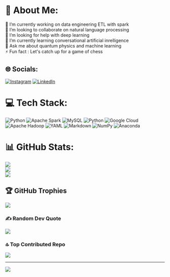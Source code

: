 # 💫 About Me:
🔭 I’m currently working on data engineering ETL with spark<br>👯 I’m looking to collaborate on natural language processing<br>🤝 I’m looking for help with deep learning<br>🌱 I’m currently learning conversational artificial inrelligence<br>💬 Ask me about quantum physics and machine learning<br>⚡ Fun fact : Let's catch up for a game of chess


## 🌐 Socials:
[![Instagram](https://img.shields.io/badge/Instagram-%23E4405F.svg?logo=Instagram&logoColor=white)](https://instagram.com/ghoshalarunabha) [![LinkedIn](https://img.shields.io/badge/LinkedIn-%230077B5.svg?logo=linkedin&logoColor=white)](https://linkedin.com/in/arunabha-ghoshal-7303) 

# 💻 Tech Stack:
![Python](https://img.shields.io/badge/python-3670A0?style=for-the-badge&logo=python&logoColor=ffdd54) ![Apache Spark](https://img.shields.io/badge/Apache%20Spark-FDEE21?style=for-the-badge&logo=apachespark&logoColor=black) ![MySQL](https://img.shields.io/badge/mysql-4479A1.svg?style=for-the-badge&logo=mysql&logoColor=white) ![Python](https://img.shields.io/badge/python-3670A0?style=for-the-badge&logo=python&logoColor=ffdd54) ![Google Cloud](https://img.shields.io/badge/GoogleCloud-%234285F4.svg?style=for-the-badge&logo=google-cloud&logoColor=white) ![Apache Hadoop](https://img.shields.io/badge/Apache%20Hadoop-66CCFF?style=for-the-badge&logo=apachehadoop&logoColor=black) ![YAML](https://img.shields.io/badge/yaml-%23ffffff.svg?style=for-the-badge&logo=yaml&logoColor=151515) ![Markdown](https://img.shields.io/badge/markdown-%23000000.svg?style=for-the-badge&logo=markdown&logoColor=white) ![NumPy](https://img.shields.io/badge/numpy-%23013243.svg?style=for-the-badge&logo=numpy&logoColor=white) ![Anaconda](https://img.shields.io/badge/Anaconda-%2344A833.svg?style=for-the-badge&logo=anaconda&logoColor=white)
# 📊 GitHub Stats:
![](https://github-readme-stats.vercel.app/api?username=arunabha-ghoshal&theme=dark&hide_border=false&include_all_commits=false&count_private=false)<br/>
![](https://github-readme-streak-stats.herokuapp.com/?user=arunabha-ghoshal&theme=dark&hide_border=false)<br/>
![](https://github-readme-stats.vercel.app/api/top-langs/?username=arunabha-ghoshal&theme=dark&hide_border=false&include_all_commits=false&count_private=false&layout=compact)

## 🏆 GitHub Trophies
![](https://github-profile-trophy.vercel.app/?username=arunabha-ghoshal&theme=radical&no-frame=false&no-bg=true&margin-w=4)

### ✍️ Random Dev Quote
![](https://quotes-github-readme.vercel.app/api?type=horizontal&theme=radical)

### 🔝 Top Contributed Repo
![](https://github-contributor-stats.vercel.app/api?username=arunabha-ghoshal&limit=5&theme=dark&combine_all_yearly_contributions=true)

---
[![](https://visitcount.itsvg.in/api?id=arunabha-ghoshal&icon=0&color=0)](https://visitcount.itsvg.in)

<!-- Proudly created with GPRM ( https://gprm.itsvg.in ) -->
